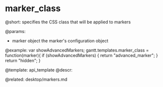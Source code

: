 marker_class
=============

@short: specifies the CSS class that will be applied to markers
	

@params:
- marker	object	the marker's configuration object

@example:
var showAdvancedMarkers;
gantt.templates.marker_class = function(marker){
    if (showAdvancedMarkers) {
        return "advanced_marker";
    }
    return "hidden";
}

@template:	api_template
@descr:

@related: desktop/markers.md

